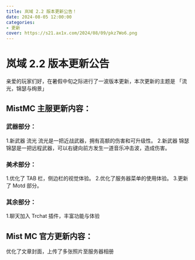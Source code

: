 ```yaml
---
title: 岚域 2.2 版本更新公告！
date: 2024-08-05 12:00:00
categories: 
- 更新
cover: https://s21.ax1x.com/2024/08/09/pkz7Wo6.png
---
```

# 岚域 2.2 版本更新公告
亲爱的玩家们好，在暑假中旬之际进行了一波版本更新，本次更新的主题是
「流光，锦瑟与绚景」
## MistMC 主服更新内容：
### 武器部分：
1.新武器 流光
流光是一把近战武器，拥有高额的伤害和可升级性。
2.新武器 锦瑟
锦瑟是一把远程武器，可以右键向前方发生一道音乐冲击波，造成伤害。
### 美术部分：
1.优化了 TAB 栏，侧边栏的视觉体验。
2.优化了服务器菜单的使用体验。
3.更新了 Motd 部分。
### 其余部分：
1.聊天加入 Trchat 插件，丰富功能与体验
## Mist MC 官方更新内容：
优化了文章封面，上传了多张照片至服务器相册